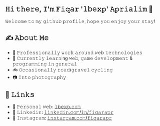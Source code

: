 ## 𝙷𝚒 𝚝𝚑𝚎𝚛𝚎, 𝙸'𝚖 𝙵𝚒𝚚𝚊𝚛 '𝚕𝚋𝚎𝚡𝚙' 𝙰𝚙𝚛𝚒𝚊𝚕𝚒𝚖  👋

𝚆𝚎𝚕𝚌𝚘𝚖𝚎 𝚝𝚘 𝚖𝚢 𝚐𝚒𝚝𝚑𝚞𝚋 𝚙𝚛𝚘𝚏𝚒𝚕𝚎, 𝚑𝚘𝚙𝚎 𝚢𝚘𝚞 𝚎𝚗𝚓𝚘𝚢 𝚢𝚘𝚞𝚛 𝚜𝚝𝚊𝚢!

## ✍️ 𝙰𝚋𝚘𝚞𝚝 𝙼𝚎
- 💼 𝙿𝚛𝚘𝚏𝚎𝚜𝚜𝚒𝚘𝚗𝚊𝚕𝚕𝚢 𝚠𝚘𝚛𝚔 𝚊𝚛𝚘𝚞𝚗𝚍 𝚠𝚎𝚋 𝚝𝚎𝚌𝚑𝚗𝚘𝚕𝚘𝚐𝚒𝚎𝚜
- 📖 𝙲𝚞𝚛𝚛𝚎𝚗𝚝𝚕𝚢 𝚕𝚎𝚊𝚛𝚗ing 𝚠𝚎𝚋, 𝚐𝚊𝚖𝚎 𝚍𝚎𝚟𝚎𝚕𝚘𝚙𝚖𝚎𝚗𝚝 & 𝚙𝚛𝚘𝚐𝚛𝚊𝚖𝚖𝚒𝚗𝚐 𝚒𝚗 𝚐𝚎𝚗𝚎𝚛𝚊𝚕
- 🚲 𝙾𝚌𝚌𝚊𝚜𝚒𝚘𝚗𝚊𝚕𝚕𝚢 𝚛𝚘𝚊𝚍/𝚐𝚛𝚊𝚟𝚎𝚕 𝚌𝚢𝚌𝚕𝚒𝚗𝚐
- 📷 𝙸𝚗𝚝𝚘 𝚙𝚑𝚘𝚝𝚘𝚐𝚛𝚊𝚙𝚑𝚢

## 🔗 𝙻𝚒𝚗𝚔𝚜
- 🔗 𝙿𝚎𝚛𝚜𝚘𝚗𝚊𝚕 𝚠𝚎𝚋: [𝚕𝚋𝚎𝚡𝚙.𝚌𝚘𝚖](https://www.lbexp.com/)
- 🔗 𝙻𝚒𝚗𝚔𝚎𝚍𝚒𝚗: [𝚕𝚒𝚗𝚔𝚎𝚍𝚒𝚗.𝚌𝚘𝚖/𝚒𝚗/𝚏𝚒𝚚𝚊𝚛𝚊𝚙𝚛](https://www.linkedin.com/in/fiqarapr/)
- 🔗 𝙸𝚗𝚜𝚝𝚊𝚐𝚛𝚊𝚖: [𝚒𝚗𝚜𝚝𝚊𝚐𝚛𝚊𝚖.𝚌𝚘𝚖/𝚏𝚒𝚚𝚊𝚛𝚊𝚙𝚛](https://www.instagram.com/fiqarapr/)
